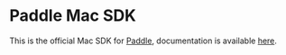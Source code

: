 # Paddle Mac SDK
This is the official Mac SDK for [Paddle](https://www.paddle.com), documentation is available [here](https://paddle.com/docs/sdk-v3-docs/).
